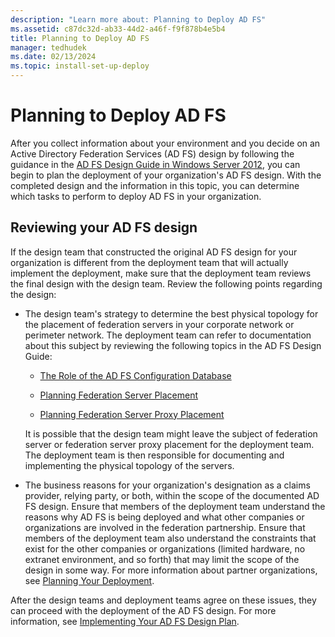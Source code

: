 ```yaml
---
description: "Learn more about: Planning to Deploy AD FS"
ms.assetid: c87dc32d-ab33-44d2-a46f-f9f878b4e5b4
title: Planning to Deploy AD FS
manager: tedhudek
ms.date: 02/13/2024
ms.topic: install-set-up-deploy
---
```


# Planning to Deploy AD FS


After you collect information about your environment and you decide on an Active Directory Federation Services \(AD FS\) design by following the guidance in the [AD FS Design Guide in Windows Server 2012](../design/ad-fs-design-guide-in-windows-server-2012.md), you can begin to plan the deployment of your organization's AD FS design. With the completed design and the information in this topic, you can determine which tasks to perform to deploy AD FS in your organization.

## Reviewing your AD FS design
If the design team that constructed the original AD FS design for your organization is different from the deployment team that will actually implement the deployment, make sure that the deployment team reviews the final design with the design team. Review the following points regarding the design:

-   The design team's strategy to determine the best physical topology for the placement of federation servers in your corporate network or perimeter network. The deployment team can refer to documentation about this subject by reviewing the following topics in the AD FS Design Guide:

    -   [The Role of the AD FS Configuration Database](../../ad-fs/technical-reference/The-Role-of-the-AD-FS-Configuration-Database.md)

    -   [Planning Federation Server Placement](../design/planning-federation-server-placement.md)

    -   [Planning Federation Server Proxy Placement](../design/planning-federation-server-proxy-placement.md)

    It is possible that the design team might leave the subject of federation server or federation server proxy placement for the deployment team. The deployment team is then responsible for documenting and implementing the physical topology of the servers.

-   The business reasons for your organization's designation as a claims provider, relying party, or both, within the scope of the documented AD FS design. Ensure that members of the deployment team understand the reasons why AD FS is being deployed and what other companies or organizations are involved in the federation partnership. Ensure that members of the deployment team also understand the constraints that exist for the other companies or organizations \(limited hardware, no extranet environment, and so forth\) that may limit the scope of the design in some way. For more information about partner organizations, see [Planning Your Deployment](../design/planning-your-deployment.md).

After the design teams and deployment teams agree on these issues, they can proceed with the deployment of the AD FS design. For more information, see [Implementing Your AD FS Design Plan](Implementing-Your-AD-FS-Design-Plan.md).
